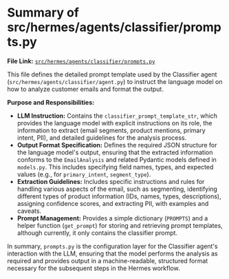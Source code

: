 # Summary of src/hermes/agents/classifier/prompts.py

**File Link:** [`src/hermes/agents/classifier/prompts.py`](/src/hermes/agents/classifier/prompts.py)

This file defines the detailed prompt template used by the Classifier agent (`src/hermes/agents/classifier/agent.py`) to instruct the language model on how to analyze customer emails and format the output.

**Purpose and Responsibilities:**

-   **LLM Instruction:** Contains the `classifier_prompt_template_str`, which provides the language model with explicit instructions on its role, the information to extract (email segments, product mentions, primary intent, PII), and detailed guidelines for the analysis process.
-   **Output Format Specification:** Defines the required JSON structure for the language model's output, ensuring that the extracted information conforms to the `EmailAnalysis` and related Pydantic models defined in `models.py`. This includes specifying field names, types, and expected values (e.g., for `primary_intent`, `segment_type`).
-   **Extraction Guidelines:** Includes specific instructions and rules for handling various aspects of the email, such as segmenting, identifying different types of product information (IDs, names, types, descriptions), assigning confidence scores, and extracting PII, with examples and caveats.
-   **Prompt Management:** Provides a simple dictionary (`PROMPTS`) and a helper function (`get_prompt`) for storing and retrieving prompt templates, although currently, it only contains the classifier prompt.

In summary, `prompts.py` is the configuration layer for the Classifier agent's interaction with the LLM, ensuring that the model performs the analysis as required and provides output in a machine-readable, structured format necessary for the subsequent steps in the Hermes workflow. 